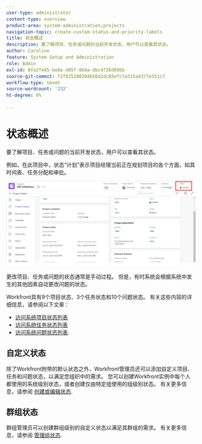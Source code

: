 ```yaml
---
user-type: administrator
content-type: overview
product-area: system-administration;projects
navigation-topic: create-custom-status-and-priority-labels
title: 状态概述
description: 要了解项目、任务或问题的当前开发状态，用户可以查看其状态。
author: Caroline
feature: System Setup and Administration
role: Admin
exl-id: 0fa2f445-be8e-405f-864a-dbc4726d096b
source-git-commit: f2f825280204b56d2dc85efc7a315a4377e551c7
workflow-type: tm+mt
source-wordcount: '232'
ht-degree: 0%

---
```


# 状态概述

要了解项目、任务或问题的当前开发状态，用户可以查看其状态。

例如，在此项目中，状态“计划”表示项目经理当前正在规划项目的各个方面，如其时间表、任务分配和审批。

![](assets/statuses-overview.png)

更改项目、任务或问题的状态通常是手动过程。 但是，有时系统会根据系统中发生的其他因素自动更改问题的状态。

Workfront具有9个项目状态、3个任务状态和10个问题状态。 有关这些内容的详细信息，请参阅以下文章：

* [访问系统项目状态列表](../../../administration-and-setup/customize-workfront/creating-custom-status-and-priority-labels/project-statuses.md)
* [访问系统任务状态列表](../../../administration-and-setup/customize-workfront/creating-custom-status-and-priority-labels/task-statuses.md)
* [访问系统问题状态列表](../../../administration-and-setup/customize-workfront/creating-custom-status-and-priority-labels/issue-statuses.md).

## 自定义状态

除了Workfront附带的默认状态之外，Workfront管理员还可以添加自定义项目、任务和问题状态，以满足您组织中的需求。 您可以创建Workfront实例中每个人都使用的系统级别状态，或者创建仅由特定组使用的组级别状态。 有关更多信息，请参阅 [创建或编辑状态](../../../administration-and-setup/customize-workfront/creating-custom-status-and-priority-labels/create-or-edit-a-status.md).

## 群组状态

群组管理员可以创建群组级别的自定义状态以满足其群组的需求。 有关更多信息，请参阅 [管理组状态](../../../administration-and-setup/manage-groups/manage-group-statuses/manage-group-statuses.md).
